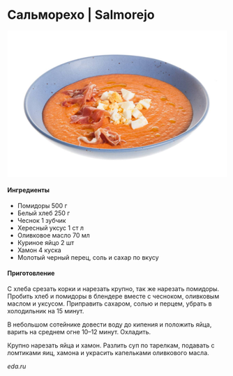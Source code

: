 # Сальморехо \| Salmorejo

![](../pics/photo_2023-06-20_14-57-26.jpg)

#### Ингредиенты

* Помидоры 500 г
* Белый хлеб 250 г
* Чеснок 1 зубчик
* Хересный уксус 1 ст л
* Оливковое масло 70 мл
* Куриное яйцо 2 шт
* Хамон 4 куска
* Молотый черный перец, соль и сахар по вкусу

#### Приготовление

С хлеба срезать корки и нарезать крупно, так же нарезать помидоры. Пробить хлеб и помидоры в блендере вместе с чесноком, оливковым маслом и уксусом. Приправить сахаром, солью и перцем, убрать в холодильник на 15 минут.

В небольшом сотейнике довести воду до кипения и положить яйца, варить на среднем огне 10–12 минут. Охладить.

Крупно нарезать яйца и хамон. Разлить суп по тарелкам, подавать с ломтиками яиц, хамона и украсить капельками оливкового масла.

*eda.ru*